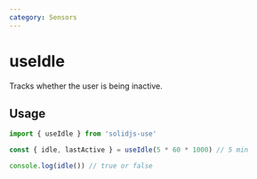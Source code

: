 ```yaml
---
category: Sensors
---
```


# useIdle

Tracks whether the user is being inactive.

## Usage

```js
import { useIdle } from 'solidjs-use'

const { idle, lastActive } = useIdle(5 * 60 * 1000) // 5 min

console.log(idle()) // true or false
```
